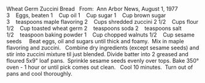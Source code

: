 Wheat Germ Zuccini Bread
 
From:  Ann Arbor News, August 1, 1977
 
 
3    Eggs, beaten
1    Cup oil
1    Cup sugar
1    Cup brown sugar
3    teaspoons maple flavoring
2    Cups shredded zuccini
2 1/2    Cups flour
1/2    Cup toasted wheat germ
2    teaspoons soda
2    teaspoons salt
1/2    teaspoon baking powder
1    Cup chopped walnuts
1/2    Cup sesame seeds
 
 
Beat eggs, oil and sugars until thick and foamy.  Mix in maple flavoring and zuccini.  
Combine dry ingredients (except sesame seeds) and stir into zuccini mixture til just blended.
Divide batter into 2 greased and floured 5x9" loaf pans.  Sprinkle sesame seeds evenly over tops.
Bake 350° oven - 1 hour or until pick comes out clean.  
Cool 10 minutes.  Turn out of pans and cool thoroughly.

